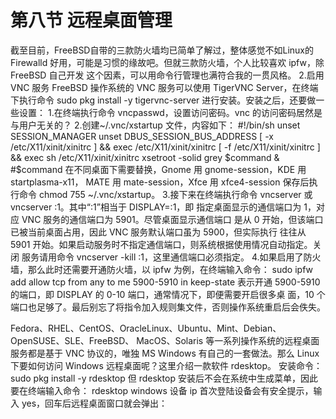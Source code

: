 # 第八节 远程桌面管理

截至目前，FreeBSD自带的三款防火墙均已简单了解过，整体感觉不如Linux的Firewalld 好用，可能是习惯的缘故吧。但就三款防火墙，个人比较喜欢 ipfw，除 FreeBSD 自己开发 这个因素，可以用命令行管理也满符合我的一贯风格。 2.启用 VNC 服务 FreeBSD 操作系统的 VNC 服务可以使用 TigerVNC Server，在终端下执行命令 sudo pkg install -y tigervnc-server 进行安装。安装之后，还要做一些设置： 1.在终端执行命令 vncpasswd，设置访问密码。vnc 的访问密码居然是与用户无关的？ 2.创建\~/.vnc/xstartup 文件，内容如下： #!/bin/sh unset SESSION\_MANAGER unset DBUS\_SESSION\_BUS\_ADDRESS \[ -x /etc/X11/xinit/xinitrc ] && exec /etc/X11/xinit/xinitrc \[ -f /etc/X11/xinit/xinitrc ] && exec sh /etc/X11/xinit/xinitrc xsetroot -solid grey $command & #$command 在不同桌面下需要替换，Gnome 用 gnome-session，KDE 用 startplasma-x11， MATE 用 mate-session，Xfce 用 xfce4-session 保存后执行命令 chmod 755 \~/.vnc/xstartup。 3.接下来在终端执行命令 vncserver 或 vncserver :1。其中“:1”相当于 DISPLAY=:1，即 指定桌面显示的通信端口为 1，对应 VNC 服务的通信端口为 5901。尽管桌面显示通信端口 是从 0 开始，但该端口已被当前桌面占用，因此 VNC 服务默认端口虽为 5900，但实际执行 往往从 5901 开始。如果启动服务时不指定通信端口，则系统根据使用情况自动指定。关闭 服务请用命令 vncserver -kill :1，这里通信端口必须指定。 4.如果启用了防火墙，那么此时还需要开通防火墙，以 ipfw 为例，在终端输入命令： sudo ipfw add allow tcp from any to me 5900-5910 in keep-state 表示开通 5900-5910 的端口，即 DISPLAY 的 0-10 端口，通常情况下，即便需要开启很多桌 面，10 个端口也足够了。最后别忘了将指令加入规则集文件，否则操作系统重启后会佚失。

Fedora、RHEL、CentOS、OracleLinux、Ubuntu、Mint、Debian、OpenSUSE、SLE、FreeBSD、 MacOS、Solaris 等一系列操作系统的远程桌面服务都是基于 VNC 协议的，唯独 MS Windows 有自己的一套做法。那么 Linux 下要如何访问 Windows 远程桌面呢？这里介绍一款软件 rdesktop。 安装命令：sudo pkg install -y rdesktop 但 rdesktop 安装后不会在系统中生成菜单，因此要在终端输入命令： rdesktop windows 设备 ip 首次登陆设备会有安全提示，输入 yes，回车后远程桌面窗口就会弹出：
